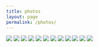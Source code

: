 ```yaml
---
title: photos
layout: page
permalink: /photos/
---
```


<div class="gg-container">
  <div class="gg-box" id="gallery">
    <img src="/assets/img/narrows.jpg">
    <img src="/assets/img/ecuador.jpg">
    <img src="/assets/img/la_paz.jpg">
    <img src="/assets/img/oaxaca.jpg">
    <img src="/assets/img/oregon_coast.jpg">
    <img src="/assets/img/quito.jpg">
    <img src="/assets/img/senior_formal.jpg">
    <img src="/assets/img/ski.jpg">
    <img src="/assets/img/stanley.jpg">
    <img src="/assets/img/twin_peaks.jpg">
    <img src="/assets/img/ushuaia.jpg">
    <img src="/assets/img/costa_rica.jpg">
  </div>
</div>

<link rel="stylesheet" href="/assets/css/grid-gallery.css">
<script src="/assets/js/grid-gallery.js"></script>

<script type="text/javascript">
gridGallery({

 // gallery selector
 selector: "#gallery",

 // enable dark mode
 darkMode: true,

 // or "horizontal"
 layout: "square",

 // space between images
 gapLength: 10,

 // row height
 rowHeight: 400,

 // column width
 columnWidth: 600

});
</script>
